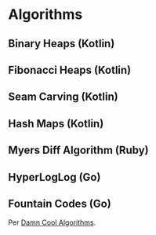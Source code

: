 # Algorithms

## Binary Heaps (Kotlin)

## Fibonacci Heaps (Kotlin)

## Seam Carving (Kotlin)

## Hash Maps (Kotlin)

## Myers Diff Algorithm (Ruby)

## HyperLogLog (Go)

## Fountain Codes (Go)

Per [Damn Cool Algorithms](http://blog.notdot.net/2012/01/Damn-Cool-Algorithms-Fountain-Codes).
